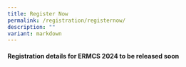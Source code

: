 ```yaml
---
title: Register Now
permalink: /registration/registernow/
description: ""
variant: markdown
---
```

#### **Registration details for ERMCS 2024 to be released soon**

